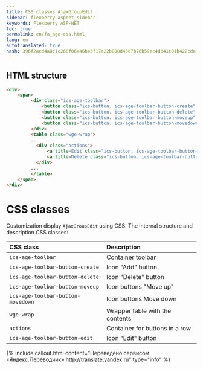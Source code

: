 ```yaml
--- 
title: CSS classes AjaxGroupEdit 
sidebar: flexberry-aspnet_sidebar 
keywords: Flexberry ASP-NET 
toc: true 
permalink: en/fa_age-css.html 
lang: en 
autotranslated: true 
hash: 396f2acd4a8c1c268f06aa6be5f17a22b808d43d7b76b59ec4db41c01b422cda 
--- 
```


## HTML structure 

```html
<div>
    <span>
         <div class="ics-age-toolbar">
             <button class="ics-button. ics-age-toolbar-button-create" title="Add"></button>
             <button class="ics-button. ics-age-toolbar-button-delete" title=Delete></button>
             <button class="ics-button. ics-age-toolbar-button-moveup" title=Move up></button>
             <button class="ics-button. ics-age-toolbar-button-movedown" title=Move down></button>
         </div>
         <table class="wge-wrap">
         ...
           <div class="actions">
               <a title=Edit class="ics-button. ics-age-toolbar-button-edit"></a>
               <a title=Delete class="ics-button. ics-age-toolbar-button-delete"></a>
           </div>
         ...
         </table>
    </span>    
</div>
``` 

# CSS classes 

Customization display `AjaxGroupEdit` using CSS. The internal structure and description CSS classes: 

| CSS class | Description| 
|:------------------|:------------------------------------------| 
| `ics-age-toolbar` | Container toolbar 
| `ics-age-toolbar-button-create` | Icon "Add" button 
| `ics-age-toolbar-button-delete` | Icon "Delete" button 
| `ics-age-toolbar-button-moveup` | Icon buttons "Move up" 
| `ics-age-toolbar-button-movedown` | Icon buttons Move down 
| `wge-wrap` | Wrapper table with the contents 
| `actions` | Container for buttons in a row 
| `ics-age-toolbar-button-edit` | Icon "Edit" button 



{% include callout.html content="Переведено сервисом «Яндекс.Переводчик» <http://translate.yandex.ru>" type="info" %}